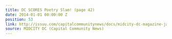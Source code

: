 ```yaml
---
title: DC SCORES Poetry Slam! (page 42)
date: 2014-01-01 00:00:00 Z
position: 53
link: http://issuu.com/capitalcommunitynews/docs/midcity-dc-magazine-january-2014
source: MIDCITY DC (Capital Community News)
---
```


